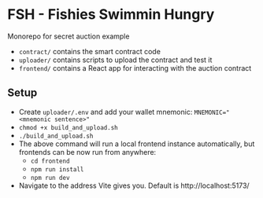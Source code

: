 # FSH - Fishies Swimmin Hungry

Monorepo for secret auction example

- `contract/` contains the smart contract code
- `uploader/` contains scripts to upload the contract and test it
- `frontend/` contains a React app for interacting with the auction contract

## Setup
 - Create `uploader/.env` and add your wallet mnemonic: `MNEMONIC="<mnemonic sentence>"`
 - `chmod +x build_and_upload.sh`
 - `./build_and_upload.sh`
 - The above command will run a local frontend instance automatically, but frontends can be now run from anywhere:
   - `cd frontend`
   - `npm run install`
   - `npm run dev`
 - Navigate to the address Vite gives you. Default is http://localhost:5173/
